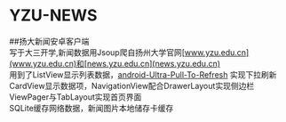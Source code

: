 # YZU-NEWS
##扬大新闻安卓客户端
<br>写于大三开学,新闻数据用Jsoup爬自扬州大学官网[www.yzu.edu.cn](www.yzu.edu.cn)和[news.yzu.edu.cn](news.yzu.edu.cn)
<br>用到了ListView显示列表数据，[android-Ultra-Pull-To-Refresh](https://github.com/liaohuqiu/android-Ultra-Pull-To-Refresh) 实现下拉刷新
<br>CardView显示数据项，NavigationView配合DrawerLayout实现侧边栏
<br>ViewPager与TabLayout实现首页界面
<br>SQLite缓存网络数据，新闻图片本地储存卡缓存

